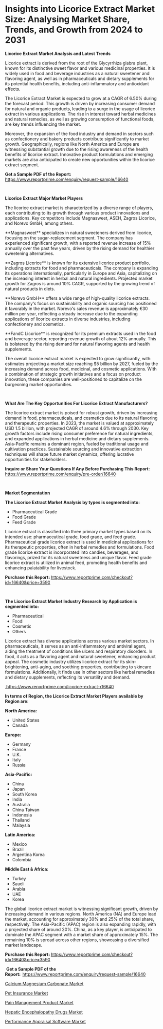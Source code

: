 <p><h1>Insights into Licorice Extract Market Size: Analysing Market Share, Trends, and Growth from 2024 to 2031</h1></p><p><strong>Licorice Extract Market Analysis and Latest Trends</strong></p>
<p><p>Licorice extract is derived from the root of the Glycyrrhiza glabra plant, known for its distinctive sweet flavor and various medicinal properties. It is widely used in food and beverage industries as a natural sweetener and flavoring agent, as well as in pharmaceuticals and dietary supplements for its potential health benefits, including anti-inflammatory and antioxidant effects.</p><p>The Licorice Extract Market is expected to grow at a CAGR of 6.50% during the forecast period. This growth is driven by increasing consumer demand for natural and organic products, leading to a surge in the usage of licorice extract in various applications. The rise in interest toward herbal medicines and natural remedies, as well as growing consumption of functional foods, are key trends influencing the market. </p><p>Moreover, the expansion of the food industry and demand in sectors such as confectionery and bakery products contribute significantly to market growth. Geographically, regions like North America and Europe are witnessing substantial growth due to the rising awareness of the health benefits of licorice extract. Innovative product formulations and emerging markets are also anticipated to create new opportunities within the licorice extract segment.</p></p>
<p><strong>Get a Sample PDF of the Report:&nbsp;</strong> <a href="https://www.reportprime.com/enquiry/request-sample/16640?utm_campaign=1169&utm_medium=2&utm_source=Github&utm_content=ia&utm_term=23112024&utm_id=licorice-extract">https://www.reportprime.com/enquiry/request-sample/16640</a></p>
<p>&nbsp;</p>
<p><strong>Licorice Extract Major Market Players</strong></p>
<p><p>The licorice extract market is characterized by a diverse range of players, each contributing to its growth through various product innovations and applications. Key competitors include Magnasweet, ASEH, Zagros Licorice, and Norevo GmbH, among others.</p><p>**Magnasweet** specializes in natural sweeteners derived from licorice, focusing on the sugar-replacement segment. The company has experienced significant growth, with a reported revenue increase of 15% annually over the past few years, driven by the rising demand for healthier sweetening alternatives.</p><p>**Zagros Licorice** is known for its extensive licorice product portfolio, including extracts for food and pharmaceuticals. The company is expanding its operations internationally, particularly in Europe and Asia, capitalizing on the increasing interest in herbal and natural ingredients. Projected market growth for Zagros is around 10% CAGR, supported by the growing trend of natural products in diets.</p><p>**Norevo GmbH** offers a wide range of high-quality licorice extracts. The company's focus on sustainability and organic sourcing has positioned it favorably in the market. Norevo's sales revenue is approximately €30 million per year, reflecting a steady increase due to the expanding applications of licorice extracts in diverse industries, including confectionery and cosmetics.</p><p>**FandC Licorice** is recognized for its premium extracts used in the food and beverage sector, reporting revenue growth of about 12% annually. This is bolstered by the rising demand for natural flavoring agents and health supplements.</p><p>The overall licorice extract market is expected to grow significantly, with estimates projecting a market size reaching $5 billion by 2027, fueled by the increasing demand across food, medicinal, and cosmetic applications. With a combination of strategic growth initiatives and a focus on product innovation, these companies are well-positioned to capitalize on the burgeoning market opportunities.</p></p>
<p>&nbsp;</p>
<p><strong>What Are The Key Opportunities For Licorice Extract Manufacturers?</strong></p>
<p><p>The licorice extract market is poised for robust growth, driven by increasing demand in food, pharmaceuticals, and cosmetics due to its natural flavoring and therapeutic properties. In 2023, the market is valued at approximately USD 1.5 billion, with projected CAGR of around 4.6% through 2030. Key growth factors include rising consumer preference for natural ingredients, and expanded applications in herbal medicine and dietary supplements. Asia-Pacific remains a dominant region, fueled by traditional usage and cultivation practices. Sustainable sourcing and innovative extraction techniques will shape future market dynamics, offering lucrative opportunities for stakeholders.</p></p>
<p><strong>Inquire or Share Your Questions If Any Before Purchasing This Report:</strong> <a href="https://www.reportprime.com/enquiry/pre-order/16640?utm_campaign=1169&utm_medium=2&utm_source=Github&utm_content=ia&utm_term=23112024&utm_id=licorice-extract">https://www.reportprime.com/enquiry/pre-order/16640</a></p>
<p>&nbsp;</p>
<p><strong>Market Segmentation</strong></p>
<p><strong>The Licorice Extract Market Analysis by types is segmented into:</strong></p>
<p><ul><li>Pharmaceutical Grade</li><li>Food Grade</li><li>Feed Grade</li></ul></p>
<p><p>Licorice extract is classified into three primary market types based on its intended use: pharmaceutical grade, food grade, and feed grade. Pharmaceutical grade licorice extract is used in medicinal applications for its therapeutic properties, often in herbal remedies and formulations. Food grade licorice extract is incorporated into candies, beverages, and flavorings, prized for its natural sweetness and unique flavor. Feed grade licorice extract is utilized in animal feed, promoting health benefits and enhancing palatability for livestock.</p></p>
<p><strong>Purchase this Report:&nbsp;</strong><a href="https://www.reportprime.com/checkout?id=16640&price=3590&utm_campaign=1169&utm_medium=2&utm_source=Github&utm_content=ia&utm_term=23112024&utm_id=licorice-extract">https://www.reportprime.com/checkout?id=16640&price=3590</a></p>
<p>&nbsp;</p>
<p><strong>The Licorice Extract Market Industry Research by Application is segmented into:</strong></p>
<p><ul><li>Pharmaceutical</li><li>Food</li><li>Cosmetic</li><li>Others</li></ul></p>
<p><p>Licorice extract has diverse applications across various market sectors. In pharmaceuticals, it serves as an anti-inflammatory and antiviral agent, aiding the treatment of conditions like ulcers and respiratory disorders. In food, it acts as a flavoring agent and natural sweetener, enhancing product appeal. The cosmetic industry utilizes licorice extract for its skin-brightening, anti-aging, and soothing properties, contributing to skincare formulations. Additionally, it finds use in other sectors like herbal remedies and dietary supplements, reflecting its versatility and demand.</p></p>
<p><a href="https://www.reportprime.com/licorice-extract-r16640?utm_campaign=1169&utm_medium=2&utm_source=Github&utm_content=ia&utm_term=23112024&utm_id=licorice-extract">&nbsp;https://www.reportprime.com/licorice-extract-r16640</a></p>
<p><strong>In terms of Region, the Licorice Extract Market Players available by Region are:</strong></p>
<p>
    <p> <strong> North America: </strong>
        <ul>
            <li>United States</li>
            <li>Canada</li>
        </ul>
        </p> 
    <p> <strong> Europe: </strong>
        <ul>
            <li>Germany</li>
            <li>France</li>
            <li>U.K.</li>
            <li>Italy</li>
            <li>Russia</li>
        </ul>
        </p> 
    <p> <strong> Asia-Pacific: </strong>
        <ul>
            <li>China</li>
            <li>Japan</li>
            <li>South Korea</li>
            <li>India</li>
            <li>Australia</li>
            <li>China Taiwan</li>
            <li>Indonesia</li>
            <li>Thailand</li>
            <li>Malaysia</li>
        </ul>
        </p> 
    <p> <strong> Latin America: </strong>
        <ul>
            <li>Mexico</li>
            <li>Brazil</li>
            <li>Argentina Korea</li>
            <li>Colombia</li>
        </ul>
        </p> 
    <p> <strong> Middle East & Africa: </strong>
        <ul>
            <li>Turkey</li>
            <li>Saudi</li>
            <li>Arabia</li>
            <li>UAE</li>
            <li>Korea</li>
        </ul>
    </p>
    </p>
<p><p>The global licorice extract market is witnessing significant growth, driven by increasing demand in various regions. North America (NA) and Europe lead the market, accounting for approximately 30% and 25% of the total share, respectively. The Asia-Pacific (APAC) region is also expanding rapidly, with a projected share of around 20%. China, as a key player, is anticipated to dominate the APAC segment with a market share of approximately 15%. The remaining 10% is spread across other regions, showcasing a diversified market landscape.</p></p>
<p><strong>Purchase this Report: </strong><a href="https://www.reportprime.com/checkout?id=16640&price=3590&utm_campaign=1169&utm_medium=2&utm_source=Github&utm_content=ia&utm_term=23112024&utm_id=licorice-extract">https://www.reportprime.com/checkout?id=16640&price=3590</a></p>
<p>&nbsp;<strong>Get a Sample PDF of the Report:&nbsp;&nbsp;</strong><a href="https://www.reportprime.com/enquiry/request-sample/16640?utm_campaign=1169&utm_medium=2&utm_source=Github&utm_content=ia&utm_term=23112024&utm_id=licorice-extract">https://www.reportprime.com/enquiry/request-sample/16640</a></p>
<p><strong></strong></p>
<p><p><a href="https://github.com/pizolina/Market-Research-Report-List-6/blob/main/calcium-magnesium-carbonate-market.md?utm_campaign=1169&utm_medium=2&utm_source=Github&utm_content=ia&utm_term=23112024&utm_id=licorice-extract">Calcium Magnesium Carbonate Market</a></p><p><a href="https://issuu.com/reportprime-2/docs/pet-insurance-market-size-2030.pptx_c5ad8b662ef27e?utm_campaign=1169&utm_medium=2&utm_source=Github&utm_content=ia&utm_term=23112024&utm_id=licorice-extract">Pet Insurance Market</a></p><p><a href="https://www.linkedin.com/pulse/pain-management-product-market-analysis-report-driving-forces-tl6of?utm_campaign=1169&utm_medium=2&utm_source=Github&utm_content=ia&utm_term=23112024&utm_id=licorice-extract">Pain Management Product Market</a></p><p><a href="https://www.linkedin.com/pulse/analyzing-hepatic-encephalopathy-drugs-markets-size-share-revenue-slolf?utm_campaign=1169&utm_medium=2&utm_source=Github&utm_content=ia&utm_term=23112024&utm_id=licorice-extract">Hepatic Encephalopathy Drugs Market</a></p><p><a href="https://issuu.com/reportprime-2/docs/performance-appraisal-software-mark_4fb54052b68a08?utm_campaign=1169&utm_medium=2&utm_source=Github&utm_content=ia&utm_term=23112024&utm_id=licorice-extract">Performance Appraisal Software Market</a></p></p>